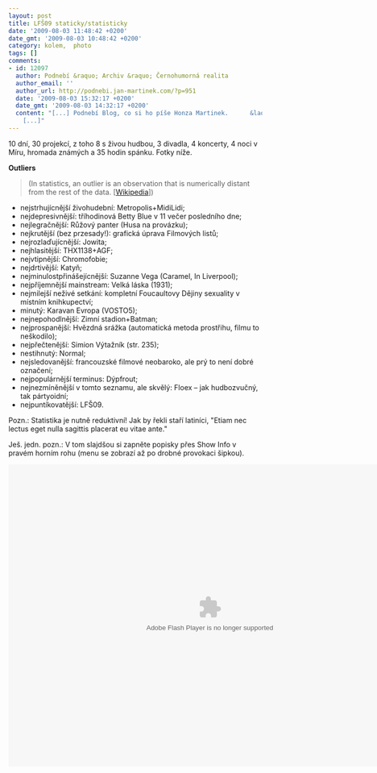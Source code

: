 ```yaml
---
layout: post
title: LFŠ09 staticky/statisticky
date: '2009-08-03 11:48:42 +0200'
date_gmt: '2009-08-03 10:48:42 +0200'
category: kolem,  photo
tags: []
comments:
- id: 12097
  author: Podnebí &raquo; Archiv &raquo; Černohumorná realita
  author_email: ''
  author_url: http://podnebi.jan-martinek.com/?p=951
  date: '2009-08-03 15:32:17 +0200'
  date_gmt: '2009-08-03 14:32:17 +0200'
  content: "[...] Podnebí Blog, co si ho píše Honza Martinek.      &laquo; LFŠ09 staticky/statisticky
    [...]"
---
```

<p>10 dní, 30 projekcí, z toho 8 s živou hudbou, 3 divadla, 4 koncerty, 4 noci v Míru, hromada známých a 35 hodin spánku. Fotky níže.</p>
<p><strong>Outliers</strong></p>
<blockquote><p>(In statistics, an outlier is an observation that is numerically distant from the rest of the data. [<a href="http://en.wikipedia.org/wiki/Outlier">Wikipedia</a>])</p></blockquote>
<ul>
<li>
nejstrhujícnější živohudební: Metropolis+MidiLidi; </li>
<li>
nejdepresivnější: tříhodinová Betty Blue v 11 večer posledního dne; 	</li>
<li>
nejlegračnější: Růžový panter (Husa na provázku); 	</li>
<li>
nejkrutější (bez przesady!): grafická úprava Filmových listů; </li>
<li>
nejrozlaďujícnější: Jowita; 	</li>
<li>
nejhlasitější: THX1138+AGF; 	</li>
<li>
nejvtipnější: Chromofobie; </li>
<li>
nejdrtivější: Katyň; 	</li>
<li>
nejminulostpřinášejícnější: Suzanne Vega (Caramel, In Liverpool);	</li>
<li>
nejpříjemnější mainstream: Velká láska (1931); 	</li>
<li>
nejmilejší neživé setkání: kompletní Foucaultovy Dějiny sexuality v místním knihkupectví; </li>
<li>
minutý: Karavan Evropa (VOSTO5); 	</li>
<li>
nejnepohodlnější: Zimní stadion+Batman; </li>
<li>
nejprospanější: Hvězdná srážka (automatická metoda prostřihu, filmu to neškodilo); </li>
<li>
nejpřečtenější: Simion Výtažník (str. 235); 	</li>
<li>
nestihnutý: Normal; </li>
<li>
nejsledovanější: francouzské filmové neobaroko, ale prý to není dobré označení; </li>
<li>
nejpopulárnější terminus: Dýpfrout; </li>
<li>
nejnezmíněnější v tomto seznamu, ale skvělý: Floex &ndash; jak hudbozvučný, tak pártyoidní; </li>
<li>
nejpuntíkovatější: LFŠ09.</li>
</ul>
<p>Pozn.: Statistika je nutně reduktivní! Jak by řekli staří latiníci, "Etiam nec lectus eget nulla sagittis placerat eu vitae ante."</p>
<p>Ješ. jedn. pozn.: V tom slajdšou si zapněte popisky přes Show Info v pravém horním rohu (menu se zobrazí až po drobné provokaci šipkou).</p>
<p><object width="800" height="600"><param name="flashvars" value="offsite=true&lang=en-us&page_show_url=%2Fphotos%2Fjan-martinek%2Fsets%2F72157621930873250%2Fshow%2F&page_show_back_url=%2Fphotos%2Fjan-martinek%2Fsets%2F72157621930873250%2F&set_id=72157621930873250&jump_to="></param><param name="movie" value="http://www.flickr.com/apps/slideshow/show.swf?v=71649"></param><param name="allowFullScreen" value="true"></param><embed type="application/x-shockwave-flash" src="http://www.flickr.com/apps/slideshow/show.swf?v=71649" allowFullScreen="true" flashvars="offsite=true&lang=en-us&page_show_url=%2Fphotos%2Fjan-martinek%2Fsets%2F72157621930873250%2Fshow%2F&page_show_back_url=%2Fphotos%2Fjan-martinek%2Fsets%2F72157621930873250%2F&set_id=72157621930873250&jump_to=" width="800" height="600"></embed></object></p>
